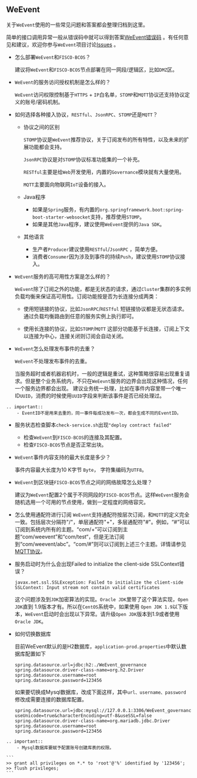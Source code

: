 ## WeEvent

关于`WeEvent`使用的一些常见问题和答案都会整理归档到这里。

简单的接口调用异常一般从错误码中就可以得到答案[WeEvent错误码](../protocol/errorcode.html) 。有任何意见和建议，欢迎你参与`WeEvent`项目讨论[Issues](https://github.com/WeBankBlockchain/WeEvent/issues) 。

- 怎么部署`WeEvent`和`FISCO-BCOS`？

  建议将`WeEvent`和`FISCO-BCOS`节点部署在同一网段/逻辑区，比如`DMZ`区。

- `WeEvent`的服务访问授权机制是怎么样的？

  `WeEvent`访问权限控制基于`HTTPS` + `IP`白名单，`STOMP`和`MQTT`协议还支持协议定义的账号/密码机制。

- 如何选择各种接入协议，`RESTful`、`JsonRPC`、`STOMP`还是`MQTT`？
  
  - 协议之间的区别
    
    `STOMP`协议是`WeEvent`推荐协议，关于订阅发布的所有特性，以及未来的扩展功能都会支持。
    
    `JsonRPC`协议是对`STOMP`协议标准功能集的一个补充。
    
    `RESTful`主要是给`Web`开发使用，内置的`Governance`模块就有大量使用。
    
    `MQTT`主要面向物联网`IoT`设备的接入。
    
  - Java程序
    
    - 如果是`Spring`服务，有内置的`org.springframework.boot:spring-boot-starter-websocket`支持，推荐使用`STOMP`。
    - 如果是其他`Java`程序，建议使用`WeEvent`提供的`Java SDK`。
    
  - 其他语言
    - 生产者`Producer`建议使用`RESTful`/`JsonRPC` ，简单方便。
    - 消费者`Consumer`因为涉及到事件的持续`Push`，建议使用`STOMP`协议接入。
  
- `WeEvent`服务的高可用性方案是怎么样的？

  `WeEvent`除了订阅之外的功能，都是无状态的请求，通过`Cluster`集群的多实例负载均衡来保证高可用性。订阅功能按是否为长连接分成两类：

    - 使用短链接的协议，比如`JsonRPC`/`RESTful`
        短链接协议都是无状态请求。通过负载均衡路由到任意的服务实例上执行即可。

    - 使用长连接的协议，比如`STOMP`/`MQTT`
        这部分功能基于长连接，订阅上下文以连接为中心，连接关闭则订阅会自动关闭。
        
- `WeEvent`怎么处理发布事件的去重？

  `WeEvent`不处理发布事件的去重。

  当服务超时或者机器宕机时，一般的逻辑是重试，这种策略很容易出现重复请求。但是整个业务系统内，不只在`WeEevnt`服务的边界会出现这种情况，任何一个服务边界都会出现。 建议业务统一处理，比如在事件内容里带一个唯一ID`UUID`，消费的时候使用`UUID`字段来判断该事件是否已经处理过。
```eval_rst
.. important::
    - EventID不是用来去重的，同一事件每成功发布一次，都会生成不同的EventID。
```
- 服务状态检查脚本`check-service.sh`出现`"deploy contract failed"`
  - 检查`WeEvent`到`FISCO-BCOS`的连接及其配置。
  - 检查`FISCO-BCOS`节点是否正常出块。

- `WeEvent`事件内容支持的最大长度是多少？

  事件内容最大长度为10 K字节 `Byte`， 字符集编码为`UTF8`。

- `WeEvent`到区块链`FISCO-BCOS`节点之间的网络故障怎么处理？

  建议为`WeEvent`配置2个属于不同网段的`FISCO-BCOS`节点。这样`WeEvent`服务会随机选用一个可用的节点使用，做到一定程度的网络容灾。

- 怎么使用通配符进行订阅
  `WeEvent`支持通配符按层次订阅，和`MQTT`的定义完全一致。包括层次分隔符"/"，单层通配符"+"，多层通配符"#"。例如，“#”可以订阅到系统内所有的主题。“com/+”可以订阅到主题“com/weevent”和“com/test“，但是无法订阅到“com/weevent/abc”。“com/#”则可以订阅到上述三个主题。详情请参见[MQTT协议](http://public.dhe.ibm.com/software/dw/webservices/ws-mqtt/mqtt-v3r1.html)。
  
- 服务启动时为什么会出现Failed to initialize the client-side SSLContext错误？
  
  ```
  javax.net.ssl.SSLException: Failed to initialize the client-side SSLContext: Input stream not contain valid certificates
  ```
  
  这个问题涉及到`JDK`加密算法的实现。`Oracle JDK`里带了这个算法实现，`Open JDK`直到 1.9版本才有。所以在`CentOS`系统中，如果使用 `Open JDK 1.9`以下版本，`WeEvent`启动时会出现以下异常。请升级`Open JDK`版本到1.9或者使用`Oracle JDK`。
  
    

      
- 如何切换数据库
   
    目前WeEvent默认的是H2数据库，`application-prod.properties`中默认数据库配置如下
   
    ```
    spring.datasource.url=jdbc:h2:./WeEvent_governance
    spring.datasource.driver-class-name=org.h2.Driver
    spring.datasource.username=root
    spring.datasource.password=123456
    ```  
  
    如果要切换成Mysql数据库，改成下面这样，其中`url、username、password` 修改成需要连接的数据库配置。
    
     ```
    spring.datasource.url=jdbc:mysql://127.0.0.1:3306/WeEvent_governance?useUnicode=true&characterEncoding=utf-8&useSSL=false
    spring.datasource.driver-class-name=org.mariadb.jdbc.Driver
    spring.datasource.username=root
    spring.datasource.password=123456
     ```
```eval_rst
.. important::  
    - Mysql数据库要赋予配置账号创建库表的权限。
```
    ```
    >> grant all privileges on *.* to 'root'@'%' identified by '123456';
    >> flush privileges;
    ```
